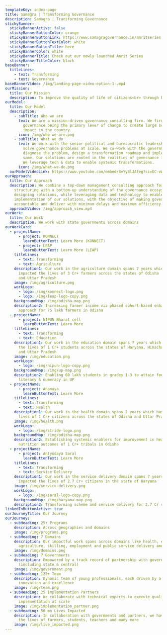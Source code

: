 ```yaml
---
templateKey: index-page
title: Samagra | Transforming Governance
description: Samagra | Transforming Governance
stickyBanner:
  stickyBannerActive: false
  stickyBannerButtonColor: orange
  stickyBannerButtonLink: https://www.samagragovernance.in/amritseries
  stickyBannerButtonTextColor: white
  stickyBannerButtonTitle: here
  stickyBannerColor: white
  stickyBannerTitle: Check out our newly launched Amrit Series
  stickyBannerTitleColor: black
baseBanner:
  titleLines:
    - text: Transforming
    - text: Governance
baseBannerVideo: /img/landing-page-video-option-1-.mp4
ourMission:
  title: Our Mission
  description: To improve the quality of life of citizens<br> through better governance
ourModel:
  title: Our Model
  description:
    - subTitle: Who we are
      text: We are a mission-driven governance consulting firm. We firmly believe in
        governance being the primary lever of change to create large scale
        impact in the country.
      icon: /img/who-we-are.png
    - subTitle: What we do
      text: We work with the senior political and bureaucratic leadership of states to
        solve governance problems at scale. We co-work with the government to
        diagnose the problem, design a transformation roadmap and implement the
        same. Our solutions are rooted in the realities of governance in India.
        We leverage tech & data to enable systemic transformations.
      icon: /img/what-we-do.png
  ourModelVideoLink: https://www.youtube.com/embed/8vYy8lJAfeg?si=OC-vW8lkkXPQTvYg
ourApproach:
  title: Our Approach
  description: We combine a top-down management consulting approach for problem
    structuring with a bottom-up understanding of the governance ecosystem for
    designing solutions, while leveraging data and technology to enable
    implementation of our solutions, with the objective of making governments
    accountable and deliver with minimum delays and maximum efficiency.
  approachVideo: /img/approach_view.mp4
ourWork:
  title: Our Work
  description: We work with state governments across domains
ourWorkCard:
  - projectName:
      - project: KONNECT
        learnButtonText: Learn More (KONNECT)
      - project: LEAP
        learnButtonText: Learn More (LEAP)
    titleLines:
      - text: Transforming
      - text: Agriculture
    description1: Our work in the agriculture domain spans 7 years which has
      impacted the lives of 3 Cr+ farmers across the states of Odisha
      and Uttar Pradesh
    image: /img/agriculture.png
    workLogo:
      - logo: /img/konnect-logo.png
      - logo: /img/leap-logo-copy.png
    backgroundMap: /img/odisha-map.png
    description2: Increasing farmer income via phased cohort-based enhancement
      approach for 75 lakh farmers in Odisha
  - projectName:
      - project: NIPUN Bharat cell
        learnButtonText: Learn More
    titleLines:
      - text: Transforming
      - text: Education
    description1: Our work in the education domain spans 7 years which has impacted
      the lives of 1 Cr+ students across the states of Haryana, Himachal Pradesh
      and Uttar Pradesh
    image: /img/education.png
    workLogo:
      - logo: /img/nipun-logo-copy.png
    backgroundMap: /img/up-map.png
    description2: Enabling 60 lakh students in grades 1-3 to attain foundational
      literacy & numeracy in UP
  - projectName:
      - project: Anamaya
        learnButtonText: Learn More
    titleLines:
      - text: Transforming
      - text: Health
    description1: Our work in the health domain spans 2 years which has impacted the
      lives of 1 Cr+ citizens across the states of Odisha and Uttar Pradesh
    image: /img/health.png
    workLogo:
      - logo: /img/stride-logo.png
    backgroundMap: /img/odisha-map.png
    description2: Establishing systemic enablers for improvement in health &
      nutrition outcomes of 1 Cr+ tribals in Odisha
  - projectName:
      - project: Antyodaya Saral
        learnButtonText: Learn More
    titleLines:
      - text: Transforming
      - text: Service Delivery
    description1: Our work in the service delivery domain spans 7 years which has
      impacted the lives of 2.7 Cr+ citizens in the state of Haryana
    image: /img/service-delivery.png
    workLogo:
      - logo: /img/saral-logo-copy.png
    backgroundMap: /img/haryana-map.png
    description2: Transforming scheme and service delivery for 2.7 Cr citizens in Haryana
linkedInButtonActive: true
ourJourneyTitle: Our Journey
ourJourney:
  - subHeading: 25+ Programs
    description: Across geographies and domains
    image: /img/programs.png
  - subHeading: 7 Domains
    description: Our impactful work spans across domains like health, education,
      agriculture, skilling, employment and public service delivery among others
    image: /img/domains.png
  - subHeading: 7 Governments
    description: Empowered by a track record of partnership with governments
      (including state & central)
    image: /img/government.png
  - subHeading: 125+ Team
    description: Dynamic team of young professionals, each driven by a passion for
      innovation and excellence
    image: /img/team.png
  - subHeading: 25 Implementation Partners
    description: We collaborate with technical experts to execute quality
      implementation at scale
    image: /img/implementation_partner.png
  - subHeading: 50 mn Lives Impacted
    description: In collaboration with governments and partners, we have transformed
      the lives of farmers, students, teachers and many more
    image: /img/live_impacted.png
---
```

